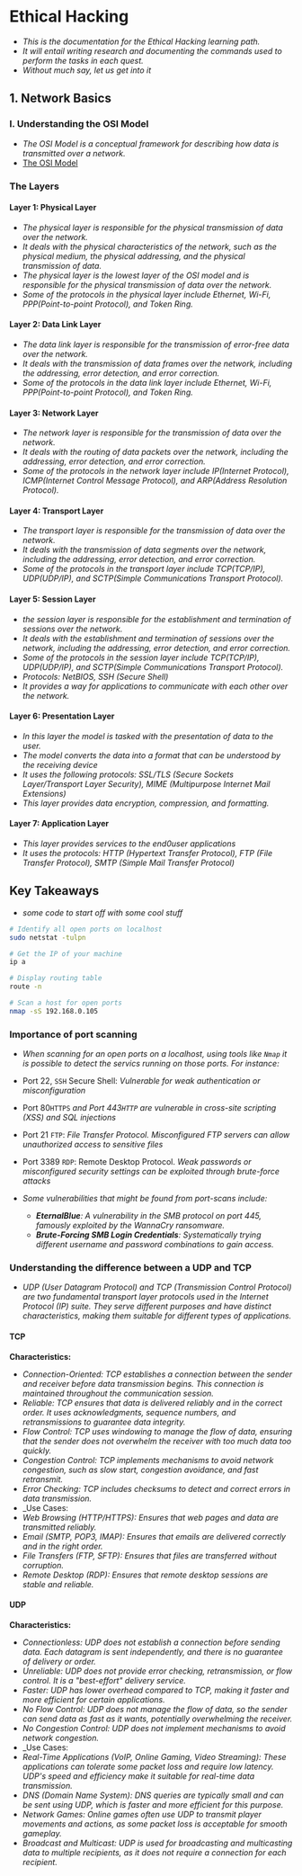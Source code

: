 # Ethical Hacking

- _This is the documentation for the Ethical Hacking learning path._
- _It will entail writing research and documenting the commands used to perform the tasks in each quest._
- _Without much say, let us get into it_

## 1. Network Basics

### I. Understanding the OSI Model

- _The OSI Model is a conceptual framework for describing how data is transmitted over a network._
- [The OSI Model](OSI_MODEL_Raymond_Martin.pdf)

### The Layers

#### Layer 1: Physical Layer

- _The physical layer is responsible for the physical transmission of data over the network._
- _It deals with the physical characteristics of the network, such as the physical medium, the physical addressing, and the physical transmission of data._
- _The physical layer is the lowest layer of the OSI model and is responsible for the physical transmission of data over the network._
- _Some of the protocols in the physical layer include Ethernet, Wi-Fi, PPP(Point-to-point Protocol), and Token Ring._

#### Layer 2: Data Link Layer

- _The data link layer is responsible for the transmission of error-free data over the network._
- _It deals with the transmission of data frames over the network, including the addressing, error detection, and error correction._
- _Some of the protocols in the data link layer include Ethernet, Wi-Fi, PPP(Point-to-point Protocol), and Token Ring._

#### Layer 3: Network Layer

- _The network layer is responsible for the transmission of data over the network._
- _It deals with the routing of data packets over the network, including the addressing, error detection, and error correction._
- _Some of the protocols in the network layer include IP(Internet Protocol), ICMP(Internet Control Message Protocol), and ARP(Address Resolution Protocol)._

#### Layer 4: Transport Layer

- _The transport layer is responsible for the transmission of data over the network._
- _It deals with the transmission of data segments over the network, including the addressing, error detection, and error correction._
- _Some of the protocols in the transport layer include TCP(TCP/IP), UDP(UDP/IP), and SCTP(Simple Communications Transport Protocol)._

#### Layer 5: Session Layer

- _the session layer is responsible for the establishment and termination of sessions over the network._
- _It deals with the establishment and termination of sessions over the network, including the addressing, error detection, and error correction._
- _Some of the protocols in the session layer include TCP(TCP/IP), UDP(UDP/IP), and SCTP(Simple Communications Transport Protocol)._
- _Protocols: NetBIOS, SSH (Secure Shell)_
- _It provides a way for applications to communicate with each other over the network._

#### Layer 6: Presentation Layer

- _In this layer the model is tasked with the presentation of data to the user._
- _The model converts the data into a format that can be understood by the receiving device_
- _It uses the following protocols: SSL/TLS (Secure Sockets Layer/Transport Layer Security), MIME (Multipurpose Internet Mail Extensions)_
- _This layer provides data encryption, compression, and formatting._

#### Layer 7: Application Layer

- _This layer provides services to the end0user applications_
- _It uses the protocols: HTTP (Hypertext Transfer Protocol), FTP (File Transfer Protocol), SMTP (Simple Mail Transfer Protocol)_

## Key Takeaways

- _some code to start off with some cool stuff_

```sh
# Identify all open ports on localhost
sudo netstat -tulpn

# Get the IP of your machine
ip a

# Display routing table
route -n

# Scan a host for open ports
nmap -sS 192.168.0.105
```

### Importance of port scanning

- _When scanning for an open ports on a localhost, using tools like `Nmap` it is possible to detect the servics running on those ports. For instance:_
- Port 22, `SSH` Secure Shell: _Vulnerable for weak authentication or misconfiguration_
- Port 80`HTTPS` _and Port 443`HTTP` are vulnerable in cross-site scripting (XSS) and SQL injections_
- Port 21 `FTP`: _File Transfer Protocol. Misconfigured FTP servers can allow unauthorized access to sensitive files_
- Port 3389 `RDP`: Remote Desktop Protocol. _Weak passwords or misconfigured security settings can be exploited through brute-force attacks_

- _Some vulnerabilities that might be found from port-scans include:_
  - _**EternalBlue**: A vulnerability in the SMB protocol on port 445, famously exploited by the WannaCry ransomware._
  - _**Brute-Forcing SMB Login Credentials**: Systematically trying different username and password combinations to gain access._

### Understanding the difference between a UDP and TCP

- _UDP (User Datagram Protocol) and TCP (Transmission Control Protocol) are two fundamental transport layer protocols used in the Internet Protocol (IP) suite. They serve different purposes and have distinct characteristics, making them suitable for different types of applications._

#### TCP

**Characteristics:**

- _Connection-Oriented: TCP establishes a connection between the sender and receiver before data transmission begins. This connection is maintained throughout the communication session._
- _Reliable: TCP ensures that data is delivered reliably and in the correct order. It uses acknowledgments, sequence numbers, and retransmissions to guarantee data integrity._
- _Flow Control: TCP uses windowing to manage the flow of data, ensuring that the sender does not overwhelm the receiver with too much data too quickly._
- _Congestion Control: TCP implements mechanisms to avoid network congestion, such as slow start, congestion avoidance, and fast retransmit._
- _Error Checking: TCP includes checksums to detect and correct errors in data transmission._
- _Use Cases:
- _Web Browsing (HTTP/HTTPS): Ensures that web pages and data are transmitted reliably._
- _Email (SMTP, POP3, IMAP): Ensures that emails are delivered correctly and in the right order._
- _File Transfers (FTP, SFTP): Ensures that files are transferred without corruption._
- _Remote Desktop (RDP): Ensures that remote desktop sessions are stable and reliable._

#### UDP

**Characteristics:**

- _Connectionless: UDP does not establish a connection before sending data. Each datagram is sent independently, and there is no guarantee of delivery or order._
- _Unreliable: UDP does not provide error checking, retransmission, or flow control. It is a "best-effort" delivery service._
- _Faster: UDP has lower overhead compared to TCP, making it faster and more efficient for certain applications._
- _No Flow Control: UDP does not manage the flow of data, so the sender can send data as fast as it wants, potentially overwhelming the receiver._
- _No Congestion Control: UDP does not implement mechanisms to avoid network congestion._
- _Use Cases:
- _Real-Time Applications (VoIP, Online Gaming, Video Streaming): These applications can tolerate some packet loss and require low latency. UDP's speed and efficiency make it suitable for real-time data transmission._
- _DNS (Domain Name System): DNS queries are typically small and can be sent using UDP, which is faster and more efficient for this purpose._
- _Network Games: Online games often use UDP to transmit player movements and actions, as some packet loss is acceptable for smooth gameplay._
- _Broadcast and Multicast: UDP is used for broadcasting and multicasting data to multiple recipients, as it does not require a connection for each recipient._
